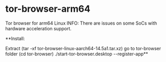 # tor-browser-arm64
Tor browser for arm64 Linux
INFO: There are issues on some SoCs with hardware acceleration support.

**Install:

Extract (tar -xf tor-browser-linux-aarch64-14.5a1.tar.xz)
go to tor-browser folder (cd tor-browser)
./start-tor-browser.desktop --register-app**

